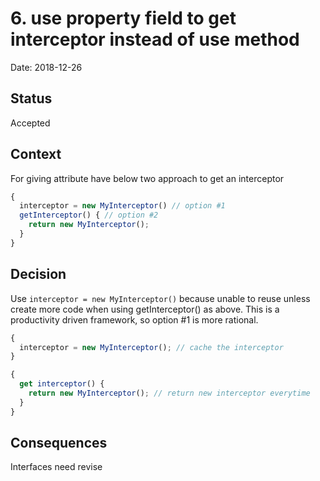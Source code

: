 # 6. use property field to get interceptor instead of use method

Date: 2018-12-26

## Status

Accepted

## Context

For giving attribute have below two approach to get an interceptor

```ts
{
  interceptor = new MyInterceptor() // option #1
  getInterceptor() { // option #2
    return new MyInterceptor();
  }
}
```

## Decision

Use `interceptor = new MyInterceptor()` because unable to reuse unless create more
code when using getInterceptor() as above. This is a productivity driven framework, so
option #1 is more rational.

```ts
{
  interceptor = new MyInterceptor(); // cache the interceptor
}
```

```ts
{
  get interceptor() {
    return new MyInterceptor(); // return new interceptor everytime
  }
}
```

## Consequences

Interfaces need revise
